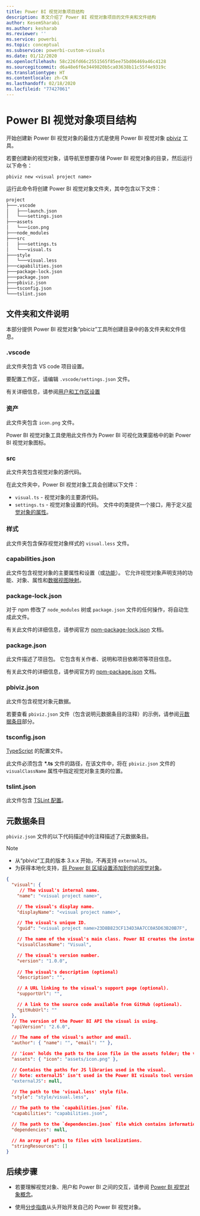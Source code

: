 ```yaml
---
title: Power BI 视觉对象项目结构
description: 本文介绍了 Power BI 视觉对象项目的文件夹和文件结构
author: KesemSharabi
ms.author: kesharab
ms.reviewer: ''
ms.service: powerbi
ms.topic: conceptual
ms.subservice: powerbi-custom-visuals
ms.date: 01/12/2020
ms.openlocfilehash: 58c226fd66c2551565f85ee75bd06469a46c4128
ms.sourcegitcommit: d6a48e6f6e3449820b5ca03638b11c55f4e9319c
ms.translationtype: HT
ms.contentlocale: zh-CN
ms.lasthandoff: 02/18/2020
ms.locfileid: "77427061"
---
```

# <a name="power-bi-visual-project-structure"></a>Power BI 视觉对象项目结构

开始创建新 Power BI 视觉对象的最佳方式是使用 Power BI 视觉对象 [pbiviz](https://www.npmjs.com/package/powerbi-visuals-tools) 工具。

若要创建新的视觉对象，请导航至想要存储 Power BI 视觉对象的目录，然后运行以下命令：

`pbiviz new <visual project name>`

运行此命令将创建 Power BI 视觉对象文件夹，其中包含以下文件：

```markdown
project
├───.vscode
│   ├───launch.json
│   └───settings.json
├───assets
│   └───icon.png
├───node_modules
├───src
│   ├───settings.ts
│   └───visual.ts
├───style
│   └───visual.less
├───capabilities.json
├───package-lock.json
├───package.json
├───pbiviz.json
├───tsconfig.json
└───tslint.json
```

## <a name="folder-and-file-description"></a>文件夹和文件说明

本部分提供 Power BI 视觉对象“pbiciz”工具所创建目录中的各文件夹和文件信息。  

### <a name="vscode"></a>.vscode

此文件夹包含 VS code 项目设置。

要配置工作区，请编辑 `.vscode/settings.json` 文件。

有关详细信息，请参阅[用户和工作区设置](https://code.visualstudio.com/docs/getstarted/settings)

### <a name="assets"></a>资产

此文件夹包含 `icon.png` 文件。

Power BI 视觉对象工具使用此文件作为 Power BI 可视化效果窗格中的新 Power BI 视觉对象图标。

<!--- ![Visualization pane](./media/visualization-pane-analytics-tab.png) --->

### <a name="src"></a>src

此文件夹包含视觉对象的源代码。

在此文件夹中，Power BI 视觉对象工具会创建以下文件：
* `visual.ts` - 视觉对象的主要源代码。
* `settings.ts` - 视觉对象设置的代码。 文件中的类提供一个接口，用于定义[视觉对象的属性](./objects-properties.md#properties)。

### <a name="style"></a>样式

此文件夹包含保存视觉对象样式的 `visual.less` 文件。

### <a name="capabilitiesjson"></a>capabilities.json

此文件包含视觉对象的主要属性和设置（或[功能](./capabilities.md)）。 它允许视觉对象声明支持的功能、对象、属性和[数据视图映射](./dataview-mappings.md)。

### <a name="package-lockjson"></a>package-lock.json

对于 npm 修改了 `node_modules` 树或 `package.json` 文件的任何操作，将自动生成此文件。

有关此文件的详细信息，请参阅官方 [npm-package-lock.json](https://docs.npmjs.com/files/package-lock.json) 文档。

### <a name="packagejson"></a>package.json

此文件描述了项目包。 它包含有关作者、说明和项目依赖项等项目信息。

有关此文件的详细信息，请参阅官方的 [npm-package.json](https://docs.npmjs.com/files/package.json.html) 文档。

### <a name="pbivizjson"></a>pbiviz.json

此文件包含视觉对象元数据。

若要查看 `pbiviz.json` 文件（包含说明元数据条目的注释）的示例，请参阅[元数据条目](#metadata-entries)部分。

### <a name="tsconfigjson"></a>tsconfig.json

[TypeScript](https://www.typescriptlang.org/docs/handbook/tsconfig-json.html) 的配置文件。

此文件必须包含 **\*.ts** 文件的路径，在该文件中，将在 `pbiviz.json` 文件的 `visualClassName` 属性中指定视觉对象主类的位置。

### <a name="tslintjson"></a>tslint.json

此文件包含 [TSLint 配置](https://palantir.github.io/tslint/usage/configuration/)。

## <a name="metadata-entries"></a>元数据条目

`pbiviz.json` 文件的以下代码描述中的注释描述了元数据条目。

> [!NOTE]
> * 从“pbiviz”工具的版本 3.x.x 开始，不再支持 `externalJS`。
> * 为获得本地化支持，[将 Power BI 区域设置添加到你的视觉对象](./localization.md)。

```json
{
  "visual": {
     // The visual's internal name.
    "name": "<visual project name>",

    // The visual's display name.
    "displayName": "<visual project name>",

    // The visual's unique ID.
    "guid": "<visual project name>23D8B823CF134D3AA7CC0A5D63B20B7F",

    // The name of the visual's main class. Power BI creates the instance of this class to start using the visual in a Power BI report.
    "visualClassName": "Visual",

    // The visual's version number.
    "version": "1.0.0",
    
    // The visual's description (optional)
    "description": "",

    // A URL linking to the visual's support page (optional).
    "supportUrl": "",

    // A link to the source code available from GitHub (optional).
    "gitHubUrl": ""
  },
  // The version of the Power BI API the visual is using.
  "apiVersion": "2.6.0",

  // The name of the visual's author and email.
  "author": { "name": "", "email": "" },

  // 'icon' holds the path to the icon file in the assets folder; the visual's display icon.
  "assets": { "icon": "assets/icon.png" },

  // Contains the paths for JS libraries used in the visual.
  // Note: externalJS' isn't used in the Power BI visuals tool version 3.x.x or higher.
  "externalJS": null,

  // The path to the 'visual.less' style file.
  "style": "style/visual.less",

  // The path to the `capabilities.json` file.
  "capabilities": "capabilities.json",

  // The path to the `dependencies.json` file which contains information about R packages used in R based visuals.
  "dependencies": null,

  // An array of paths to files with localizations.
  "stringResources": []
}
```

## <a name="next-steps"></a>后续步骤

* 若要理解视觉对象、用户和 Power BI 之间的交互，请参阅 [Power BI 视觉对象概念](./power-bi-visuals-concept.md)。

* 使用[分步指南](./custom-visual-develop-tutorial.md)从头开始开发自己的 Power BI 视觉对象。

